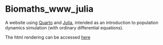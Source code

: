 # Biomaths_www_julia

A website using [Quarto](www.quarto.org) and [Julia](www.julialang.org), intended as an introduction to population dynamics simulation (with ordinary differential equations).

The html rendering can be accessed [here](https://lmaillere.github.io/biomaths_julia_www/)
